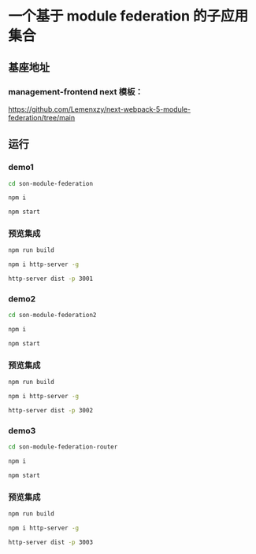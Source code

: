 # 一个基于 module federation 的子应用集合 

## 基座地址
### management-frontend next 模板：
https://github.com/Lemenxzy/next-webpack-5-module-federation/tree/main

## 运行

### demo1
```bash
cd son-module-federation
```

```bash
npm i
```

```bash
npm start
```

### 预览集成
```bash
npm run build
```

```bash
npm i http-server -g
```

```bash
http-server dist -p 3001
```

### demo2
```bash
cd son-module-federation2
```

```bash
npm i
```

```bash
npm start
```

### 预览集成
```bash
npm run build
```

```bash
npm i http-server -g
```

```bash
http-server dist -p 3002
```

### demo3
```bash
cd son-module-federation-router
```

```bash
npm i
```

```bash
npm start
```

### 预览集成
```bash
npm run build
```

```bash
npm i http-server -g
```

```bash
http-server dist -p 3003
```
